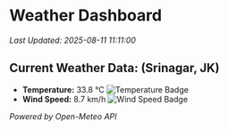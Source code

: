 
# Weather Dashboard

_Last Updated: 2025-08-11 11:11:00_

## Current Weather Data: (Srinagar, JK)
- **Temperature:** 33.8 °C ![Temperature Badge](https://img.shields.io/badge/Temperature-High%20Temp-orange)
- **Wind Speed:** 8.7 km/h ![Wind Speed Badge](https://img.shields.io/badge/Wind%20Speed-Light%20Wind-blue)

*Powered by Open-Meteo API*
